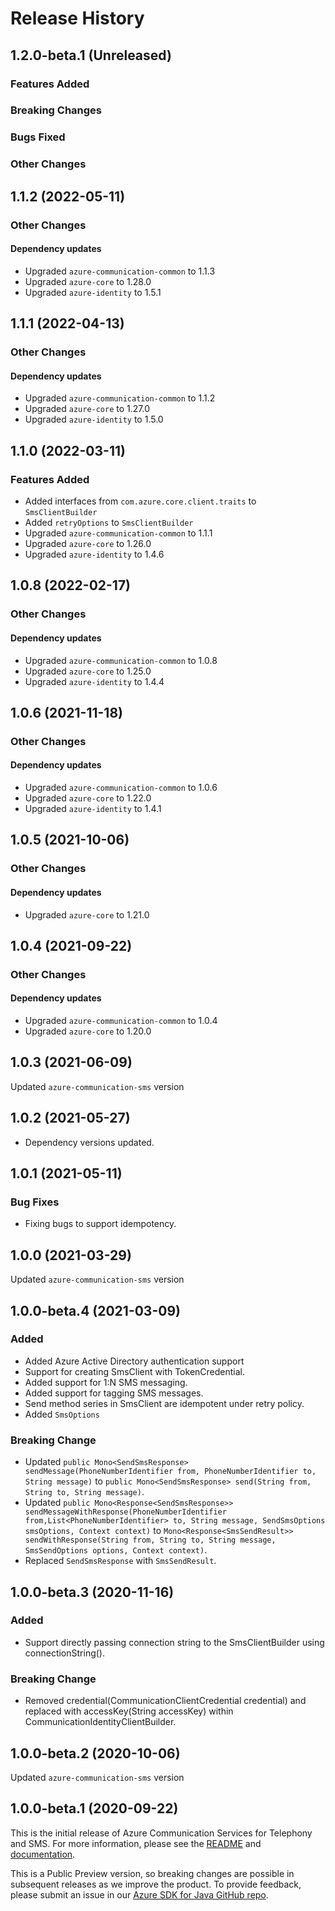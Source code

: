 # Release History

## 1.2.0-beta.1 (Unreleased)

### Features Added

### Breaking Changes

### Bugs Fixed

### Other Changes

## 1.1.2 (2022-05-11)

### Other Changes

#### Dependency updates
- Upgraded `azure-communication-common` to 1.1.3
- Upgraded `azure-core` to 1.28.0
- Upgraded `azure-identity` to 1.5.1


## 1.1.1 (2022-04-13)

### Other Changes

#### Dependency updates
- Upgraded `azure-communication-common` to 1.1.2
- Upgraded `azure-core` to 1.27.0
- Upgraded `azure-identity` to 1.5.0

## 1.1.0 (2022-03-11)

### Features Added
- Added interfaces from `com.azure.core.client.traits` to `SmsClientBuilder`
- Added `retryOptions` to `SmsClientBuilder`
- Upgraded `azure-communication-common` to 1.1.1
- Upgraded `azure-core` to 1.26.0
- Upgraded `azure-identity` to 1.4.6

## 1.0.8 (2022-02-17)

### Other Changes

#### Dependency updates
- Upgraded `azure-communication-common` to 1.0.8
- Upgraded `azure-core` to 1.25.0
- Upgraded `azure-identity` to 1.4.4

## 1.0.6 (2021-11-18)

### Other Changes

#### Dependency updates
- Upgraded `azure-communication-common` to 1.0.6
- Upgraded `azure-core` to 1.22.0
- Upgraded `azure-identity` to 1.4.1

## 1.0.5 (2021-10-06)

### Other Changes

#### Dependency updates
- Upgraded `azure-core` to 1.21.0

## 1.0.4 (2021-09-22)

### Other Changes

#### Dependency updates
- Upgraded `azure-communication-common` to 1.0.4
- Upgraded `azure-core` to 1.20.0

## 1.0.3 (2021-06-09)
Updated `azure-communication-sms` version

## 1.0.2 (2021-05-27)
- Dependency versions updated.

## 1.0.1 (2021-05-11)
### Bug Fixes
- Fixing bugs to support idempotency.

## 1.0.0 (2021-03-29)
Updated `azure-communication-sms` version

## 1.0.0-beta.4 (2021-03-09)
### Added
- Added Azure Active Directory authentication support
- Support for creating SmsClient with TokenCredential.
- Added support for 1:N SMS messaging.
- Added support for tagging SMS messages.
- Send method series in SmsClient are idempotent under retry policy.
- Added `SmsOptions`

### Breaking Change
- Updated `public Mono<SendSmsResponse> sendMessage(PhoneNumberIdentifier from, PhoneNumberIdentifier to, String message)` to `public Mono<SendSmsResponse> send(String from, String to, String message)`.
- Updated `public Mono<Response<SendSmsResponse>> sendMessageWithResponse(PhoneNumberIdentifier from,List<PhoneNumberIdentifier> to, String message, SendSmsOptions smsOptions, Context context)` to `Mono<Response<SmsSendResult>> sendWithResponse(String from, String to, String message, SmsSendOptions options, Context context)`.
- Replaced `SendSmsResponse` with `SmsSendResult`.

## 1.0.0-beta.3 (2020-11-16)
### Added
- Support directly passing connection string to the SmsClientBuilder using connectionString().

### Breaking Change
- Removed credential(CommunicationClientCredential credential) and replaced with
accessKey(String accessKey) within CommunicationIdentityClientBuilder.

## 1.0.0-beta.2 (2020-10-06)
Updated `azure-communication-sms` version

## 1.0.0-beta.1 (2020-09-22)
This is the initial release of Azure Communication Services for Telephony and SMS. For more information, please see the [README][read_me] and [documentation][documentation].

This is a Public Preview version, so breaking changes are possible in subsequent releases as we improve the product. To provide feedback, please submit an issue in our [Azure SDK for Java GitHub repo](https://github.com/Azure/azure-sdk-for-java/issues).

<!-- LINKS -->
[read_me]: https://github.com/Azure/azure-sdk-for-java/blob/main/sdk/communication/azure-communication-sms/README.md
[documentation]: https://docs.microsoft.com/azure/communication-services/quickstarts/telephony-sms/send?pivots=programming-language-java
